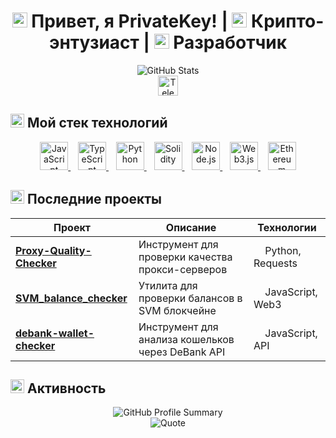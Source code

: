 <div align="center">
  <h1>
    <img src="https://cdn-icons-png.flaticon.com/128/7213/7213441.png" width="24"> Привет, я PrivateKey! | 
    <img src="https://cdn-icons-png.flaticon.com/128/6001/6001527.png" width="24"> Крипто-энтузиаст | 
    <img src="https://cdn-icons-png.flaticon.com/128/2721/2721304.png" width="24"> Разработчик
  </h1>
</div>

<div align="center">
  <img src="https://github-readme-stats.vercel.app/api?username=privatekey7&show_icons=true&theme=radical&hide_border=true&bg_color=0D1117&title_color=F0047F&icon_color=F0047F&text_color=FFFFFF" alt="GitHub Stats" />
</div>

<div align="center">
  <a href="https://t.me/privatekey7">
    <img src="https://cdn-icons-png.flaticon.com/128/3670/3670070.png" width="32" height="32" alt="Telegram"/>
  </a>
</div>

## <img src="https://cdn-icons-png.flaticon.com/128/2721/2721287.png" width="22"> Мой стек технологий

<div align="center">
  <a href="https://developer.mozilla.org/en-US/docs/Web/JavaScript">
    <img src="https://cdn-icons-png.flaticon.com/128/5968/5968292.png" alt="JavaScript" width="45" height="45" />
  </a>&nbsp;&nbsp;
  <a href="https://www.typescriptlang.org/">
    <img src="https://cdn-icons-png.flaticon.com/128/5968/5968381.png" alt="TypeScript" width="45" height="45" />
  </a>&nbsp;&nbsp;
  <a href="https://www.python.org/">
    <img src="https://cdn-icons-png.flaticon.com/128/5968/5968350.png" alt="Python" width="45" height="45" />
  </a>&nbsp;&nbsp;
  <a href="https://soliditylang.org/">
    <img src="https://cdn-icons-png.flaticon.com/128/6132/6132221.png" alt="Solidity" width="45" height="45" />
  </a>&nbsp;&nbsp;
  <a href="https://nodejs.org/">
    <img src="https://cdn-icons-png.flaticon.com/128/5968/5968322.png" alt="Node.js" width="45" height="45" />
  </a>&nbsp;&nbsp;
  <a href="https://web3js.org/">
    <img src="https://cdn-icons-png.flaticon.com/128/8002/8002151.png" alt="Web3.js" width="45" height="45" />
  </a>&nbsp;&nbsp;
  <a href="https://ethereum.org/">
    <img src="https://cdn-icons-png.flaticon.com/128/7016/7016523.png" alt="Ethereum" width="45" height="45" />
  </a>
</div>

## <img src="https://cdn-icons-png.flaticon.com/128/2621/2621303.png" width="22"> Последние проекты 

<div align="center">

| Проект | Описание | Технологии |
| ------ | -------- | ---------- |
| [**Proxy-Quality-Checker**](https://github.com/privatekey7/Proxy-Quality-Checker) | Инструмент для проверки качества прокси-серверов | <img src="https://cdn-icons-png.flaticon.com/128/5968/5968350.png" width="14"/> Python, Requests |
| [**SVM_balance_checker**](https://github.com/privatekey7/SVM_balance_checker) | Утилита для проверки балансов в SVM блокчейне | <img src="https://cdn-icons-png.flaticon.com/128/5968/5968292.png" width="14"/> JavaScript, Web3 |
| [**debank-wallet-checker**](https://github.com/privatekey7/debank-wallet-checker) | Инструмент для анализа кошельков через DeBank API | <img src="https://cdn-icons-png.flaticon.com/128/5968/5968292.png" width="14"/> JavaScript, API |

</div>

## <img src="https://cdn-icons-png.flaticon.com/128/2593/2593683.png" width="22"> Активность

<div align="center">
  <img src="https://github-profile-summary-cards.vercel.app/api/cards/profile-details?username=privatekey7&theme=radical" alt="GitHub Profile Summary" />
</div>

<div align="center">
  <img src="https://quotes-github-readme.vercel.app/api?type=horizontal&theme=radical&quote=Не%20доверяй%20—%20проверяй.%20Блокчейн%20меняет%20мир%20к%20лучшему!" alt="Quote" />
</div>